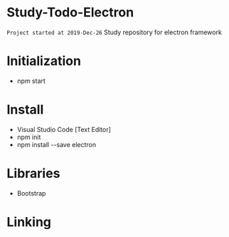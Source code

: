 # Study-Todo-Electron
`Project started at 2019-Dec-26`
Study repository for electron framework

# Initialization
- npm start

# Install 
- Visual Studio Code [Text Editor]
- npm init
- npm install --save electron

# Libraries
- Bootstrap

# Linking

